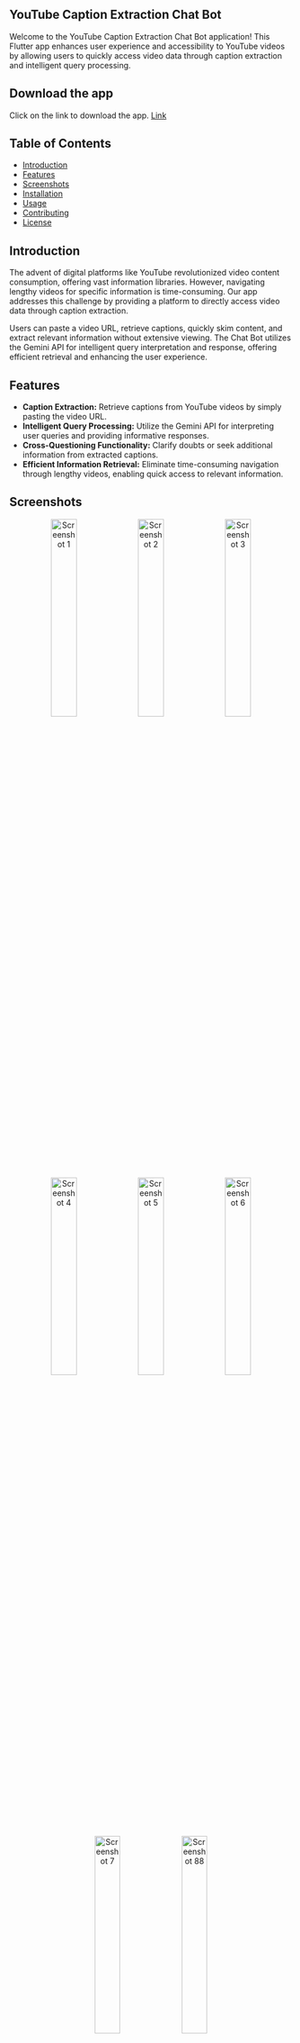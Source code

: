 ## YouTube Caption Extraction Chat Bot

Welcome to the YouTube Caption Extraction Chat Bot application! This Flutter app enhances user experience and accessibility to YouTube videos by allowing users to quickly access video data through caption extraction and intelligent query processing.

## Download the app

Click on the link to download the app. [Link](https://play.google.com/store/apps/details?id=com.harsh.ytbot)

## Table of Contents

- [Introduction](#introduction)
- [Features](#features)
- [Screenshots](#screenshots)
- [Installation](#installation)
- [Usage](#usage)
- [Contributing](#contributing)
- [License](#license)

## Introduction

The advent of digital platforms like YouTube revolutionized video content consumption, offering vast information libraries. However, navigating lengthy videos for specific information is time-consuming. Our app addresses this challenge by providing a platform to directly access video data through caption extraction.

Users can paste a video URL, retrieve captions, quickly skim content, and extract relevant information without extensive viewing. The Chat Bot utilizes the Gemini API for intelligent query interpretation and response, offering efficient retrieval and enhancing the user experience.

## Features

- **Caption Extraction:** Retrieve captions from YouTube videos by simply pasting the video URL.
- **Intelligent Query Processing:** Utilize the Gemini API for interpreting user queries and providing informative responses.
- **Cross-Questioning Functionality:** Clarify doubts or seek additional information from extracted captions.
- **Efficient Information Retrieval:** Eliminate time-consuming navigation through lengthy videos, enabling quick access to relevant information.

## Screenshots

<div align="center">
  <img src="https://github.com/harsh6045/ytchat-bot/assets/137603920/7e135521-def0-482c-b679-bcabccc2f6e9" alt="Screenshot 1" width="30%">
  <img src="https://github.com/harsh6045/ytchat-bot/assets/137603920/ea63c29c-47e8-4cd7-86df-27ef3281137c" alt="Screenshot 2" width="30%">
  <img src="https://github.com/harsh6045/ytchat-bot/assets/137603920/bdcf7cd8-0253-4289-a225-8e283a0665e9" alt="Screenshot 3" width="30%">
</div>
<div align="center">
  <img src="https://github.com/harsh6045/ytchat-bot/assets/137603920/a7e9b6bf-5357-4776-90b7-1afb2ad1fc39" alt="Screenshot 4" width="30%">
  <img src="https://github.com/harsh6045/ytchat-bot/assets/137603920/03399aeb-d9ea-4f2b-bfdd-90a66bfc0198" alt="Screenshot 5" width="30%">
  <img src="https://github.com/harsh6045/ytchat-bot/assets/137603920/02e9c0f8-b5bc-4f66-9e0f-217213f3a8e4" alt="Screenshot 6" width="30%">
</div>
<div align="center">
  <img src="https://github.com/harsh6045/ytchat-bot/assets/137603920/05d5e794-48a0-47a0-ad46-b8e855273463" alt="Screenshot 7" width="30%">
  <img src="https://github.com/harsh6045/ytchat-bot/assets/137603920/f3321004-bcb5-4aed-a8ac-70088622d0e0" alt="Screenshot 88" width="30%">
</div>




## Installation

To get started with the YouTube Caption Extraction Chat Bot, follow these steps:

1. **Clone the repository:**

    ```bash
    git clone https://github.com/harsh6045/sdp-demo.git
    cd sdp-demo
    ```

2. **Install dependencies:**

    ```bash
    flutter pub get
    ```

3. **Run the app:**

    ```bash
    flutter run
    ```

## Usage

1. **Paste the YouTube Video URL:** Input the URL of the YouTube video you want to extract captions from.
2. **Retrieve Captions:** The app will extract and display the captions from the video.
3. **Query the Captions:** Ask questions or seek clarification about the video content using the chat interface.
4. **Cross-Question:** Utilize cross-questioning to further clarify doubts or gather additional information from the captions.

## Contributing

We welcome contributions to enhance the functionality and features of this app. To contribute, follow these steps:

1. **Fork the repository.**
2. **Create a new branch:** 

    ```bash
    git checkout -b feature-branch
    ```

3. **Make your changes.**
4. **Commit your changes:** 

    ```bash
    git commit -m 'Add new feature'
    ```

5. **Push to the branch:** 

    ```bash
    git push origin feature-branch
    ```

6. **Open a pull request.**

## License

This project is licensed under the MIT License - see the [LICENSE](LICENSE) file for details.
